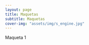 ```yaml
---
layout: page
title: Maquetas
subtitle: Maquetas
cover-img: "assets/img/s_engine.jpg"
---
```


Maqueta 1